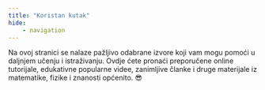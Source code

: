```yaml
---
title: "Koristan kutak"
hide:
    - navigation
---
```


Na ovoj stranici se nalaze pažljivo odabrane izvore koji vam mogu pomoći u daljnjem učenju i istraživanju.
Ovdje ćete pronaći preporučene online tutorijale, edukativne popularne videe, zanimljive članke i druge materijale iz matematike, fizike i znanosti općenito. :sunglasses:
